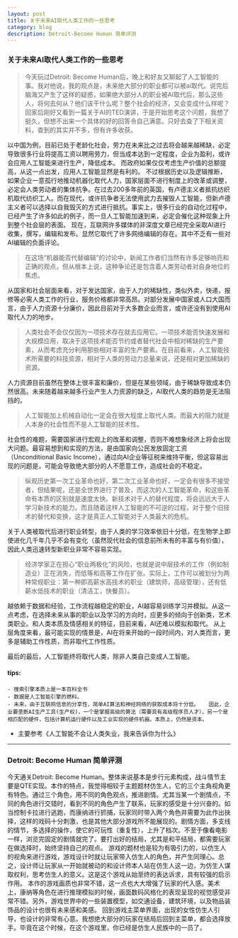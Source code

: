 ```yaml
---
layout: post
title: 关于未来AI取代人类工作的一些思考
category: blog
description: Detroit-Become Human 简单评测
---
```


### 关于未来AI取代人类工作的一些思考
>今天玩过Detroit: Become Human后，晚上和好友又聊起了人工智能的事。我对他说，我的观点是，未来绝大部分的职业都可以被ai取代。说完后脑海又产生了这样的疑惑，如果绝大部分人的职业被AI取代后，那么这些人，将何去何从？他们该干什么呢？整个社会的经济，又会变成什么样呢？回家后刚好又看到一篇关于AI的TED演讲，于是开始思考这个问题，我想了挺久，但想不出来一个具体的好的回答令自己满意。只好去查了下相关资料，查到的其实并不多，但有许多收获。

以中国为例，目前已处于老龄化社会，劳力在未来比之过去将会越来越稀缺，必定导致很多行业将提高工资以聘用劳力，但当成本达到一定程度，企业为盈利，或许会应用人工智能来进行生产，降低成本。
而政府如果仅仅考虑生产价值的总额提高，从这一点出发，应用人工智能显然是有利的。
不过根据历史以及逻辑推断，如果企业一意孤行地推动机器化取代人力，国家层面不进行制度上的改革或调整，必定会人类劳动者的集体抗争。在过去200多年前的英国，有卢德主义者抵抗纺织机取代纺织工人。而在现代，或许抗争者无法使用武力去摧毁人工智能，但新卢德主义者可以选择以自我毁灭的方式进行抵抗。事实上，很多行业的自动化过程中，已经产生了许多如此的例子，而一旦人工智能加速到来，必定会催化这种现象上升到整个社会层的表面。
现在，互联网许多媒体的非深度文章已经完全采取AI进行收集，撰写，编辑和发布。显然它取代了许多网络编辑的存在。其中不乏有一些对AI编辑的负面评论。
>在这场“机器能否代替编辑”的讨论中，新闻工作者们当然有许多足够响亮和正确的观点，但从根本上说，这种争论还是包含着人类劳动者对自身地位的焦虑。

从国家和社会层面来看，对于发达国家，由于人力的稀缺性，类似外卖，快递，报修等必需人类工作的行业，服务价格都非常高昂。对部分发展中国家或人口大国而言，由于人力资源十分廉价，因此目前对于大多数企业而言，或许还没有到使用AI取代人力的地步。
>人类社会不会仅仅因为一项技术存在就去应用它。一项技术能否快速发展和大规模应用，取决于这项技术能否节约或者替代社会中相对稀缺的生产要素，从而考虑充分利用那些相对丰富的生产要素。在目前看来，人工智能技术所需要的科技资源，相对于人类的劳动力总量来说，还是相对更加稀缺的资源。

人力资源目前虽然在整体上很丰富和廉价，但是在某些领域，由于稀缺导致成本仍然很高。未来随着越来越多行业产生人力资源的缺乏，AI取代人类的趋势是无法阻挡的。
>人工智能加上机械自动化一定会在很大程度上取代人类。而最大的阻力就是人本身的社会性而不是人工智能的技术性。

社会性的难题，需要国家进行宏观上的改革和调整，否则不难想象经济上将会出现大问题。最容易想到和实现的方法，是由国家向公民发放固定工资（Unconditional Basic Income），通过向AI企业等征税来维持平衡，但这容易出现的问题是，可能会导致绝大部分的人不愿意工作，造成社会的不稳定。
>纵观历史第一次工业革命也好，第二次工业革命也好，一定会有很多不接受者，但结果呢，还是全世界进行了普及，而这次的人工智能革命，和这些革命有本质的区别就是速度太快。新技术对于人的替代程度，将会远远大于人学习新技术的能力。而且随着这样人工智能的不可逆的过程，对于整个旧技术的替代和变换，这才是真正人工智能对于人类最大的危机。

关于人类被取代后进行职业转型，由于人类的学习效率依旧十分低，在生物学上即使进化几千年几乎不会有变化（虽然现代社会的信息前所未有的丰富与有价值），因此人类迅速转型新职业非常不容易实现。
>经济学家正在担心“职业两极化”的风险，也就是说中层技术的工作（例如制造业）正在消失，而低等和高等工作在扩张。实际上，工作可以被划分为两种常规职业：第一种即高薪水高技术的职业（建筑师，高级管理），还有低薪水低技术的职业（清洁工，快餐员）。

越依赖于数据和经验，工作流程越稳定的职业，AI越容易训练学习并模拟。从这一点考虑，在选择未来从事的职业以及学习的方向时，应更多的倾向于创新类，艺术类职业。和人类本质及情感相关的特征，目前来看，AI还难以模拟和取代。
从上层角度来看，最可能实现的情景是，AI在将来开始的一段时间内，对人类而言，更多是辅助工作性质，而非取代工作性质。

最后的最后，人工智能终将取代人类，除非人类自己变成人工智能。


#### tips:
	- 搜索引擎本质上是一本百科全书
	- 数据是人工智能引擎的燃料。
	- 未来，由于互联网信息的分享性，简单AI算法和神经网络的获取成本将十分低。   因此，企业要垄断AI生产工具(生产权)，一个是掌握高级的算法（需要具有高级程序员人才），另一个是相匹配的硬件，包括计算机运行硬件以及工业实现的硬件机器。本质上，仍然是资本。

- 主要参考《人工智能不会让人类失业，我来告诉你为什么》

---

### Detroit: Become Human 简单评测

今天通关Detroit: Become Human。整体来说基本是步行元素构成，战斗情节主要是QTE实现。本作的特点，我觉得相较于主题题材仿生人，它的三个主角视角更有特色。通过三个角色，用不同的角色观点，推进剧情。尤其当某一个剧情点，不同的角色进行交错时，看到不同的角色产生了联系，玩家的感受是十分兴奋的。如当控制卡拉进行逃跑，而康纳进行抓捕，玩家同时带入两个角色并需要为此作出抉择，这样的戏码十分刺激，也是其他大部分游戏所不能展现的。剧情方面，多支线的情节，多选择的操作，使它的可玩性（重复性），上升了档次。不至于像看电影一样，浏览完固定的剧情就完了。要打出好的结局，尤其是和平结局，都需要玩家在做选择时，始终坚持自己的观点。
游戏的题材也是较为有吸引力的，以仿生人的视角来进行游戏，游戏设计时就让玩家带入仿生人的角色，并产生同理心。总之，设计师让玩家从一开始就被动的和设计师本人站在仿生人这一边，为仿生人谋取权利，思考仿生人的意义。这是这个游戏从始至终的表达诉求，具有较强的启示作用。
本作的游戏画质也非常不错，这一点也大大增强了玩家的代入感。美术上，康纳等角色在进行推理模拟的时候，画面数码风格化的表现呈现的视觉感受非常不错。另外，游戏世界中的一些装置模型，如交通设备，建筑环境，以及物品装饰品的设计也很有未来感和美感。
回到游戏主菜单界面，出现的女性仿生人引导，也设计的非常有心意。我想绝大部分的玩家在结局后回到主菜单，都会选择放手。毕竟在这个时候，在这个游戏里，你已经是仿生人民族中的一员了。
